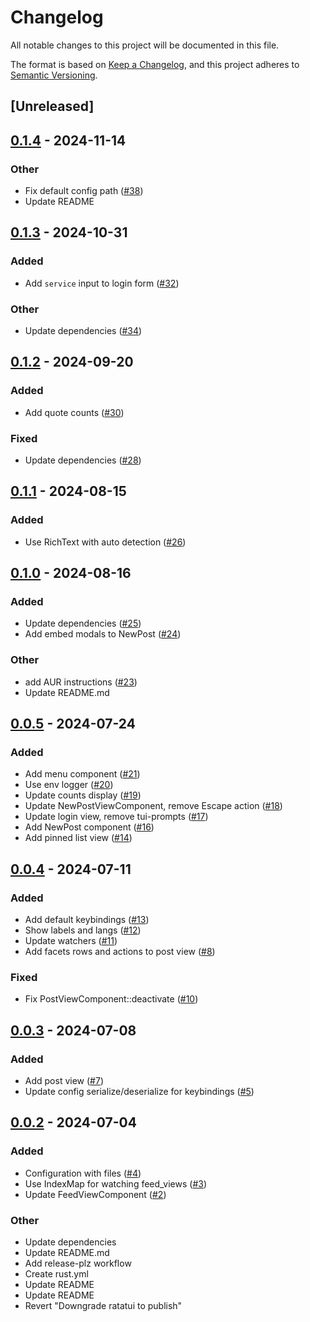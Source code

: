 # Changelog
All notable changes to this project will be documented in this file.

The format is based on [Keep a Changelog](https://keepachangelog.com/en/1.0.0/),
and this project adheres to [Semantic Versioning](https://semver.org/spec/v2.0.0.html).

## [Unreleased]

## [0.1.4](https://github.com/sugyan/tuisky/compare/v0.1.3...v0.1.4) - 2024-11-14

### Other

- Fix default config path ([#38](https://github.com/sugyan/tuisky/pull/38))
- Update README

## [0.1.3](https://github.com/sugyan/tuisky/compare/v0.1.2...v0.1.3) - 2024-10-31

### Added

- Add `service` input to login form ([#32](https://github.com/sugyan/tuisky/pull/32))

### Other

- Update dependencies ([#34](https://github.com/sugyan/tuisky/pull/34))

## [0.1.2](https://github.com/sugyan/tuisky/compare/v0.1.1...v0.1.2) - 2024-09-20

### Added

- Add quote counts ([#30](https://github.com/sugyan/tuisky/pull/30))

### Fixed

- Update dependencies ([#28](https://github.com/sugyan/tuisky/pull/28))

## [0.1.1](https://github.com/sugyan/tuisky/compare/v0.1.0...v0.1.1) - 2024-08-15

### Added
- Use RichText with auto detection ([#26](https://github.com/sugyan/tuisky/pull/26))

## [0.1.0](https://github.com/sugyan/tuisky/compare/v0.0.5...v0.1.0) - 2024-08-16

### Added
- Update dependencies ([#25](https://github.com/sugyan/tuisky/pull/25))
- Add embed modals to NewPost ([#24](https://github.com/sugyan/tuisky/pull/24))

### Other
- add AUR instructions ([#23](https://github.com/sugyan/tuisky/pull/23))
- Update README.md

## [0.0.5](https://github.com/sugyan/tuisky/compare/v0.0.4...v0.0.5) - 2024-07-24

### Added
- Add menu component ([#21](https://github.com/sugyan/tuisky/pull/21))
- Use env logger ([#20](https://github.com/sugyan/tuisky/pull/20))
- Update counts display ([#19](https://github.com/sugyan/tuisky/pull/19))
- Update NewPostViewComponent, remove Escape action ([#18](https://github.com/sugyan/tuisky/pull/18))
- Update login view, remove tui-prompts ([#17](https://github.com/sugyan/tuisky/pull/17))
- Add NewPost component ([#16](https://github.com/sugyan/tuisky/pull/16))
- Add pinned list view ([#14](https://github.com/sugyan/tuisky/pull/14))

## [0.0.4](https://github.com/sugyan/tuisky/compare/v0.0.3...v0.0.4) - 2024-07-11

### Added
- Add default keybindings ([#13](https://github.com/sugyan/tuisky/pull/13))
- Show labels and langs ([#12](https://github.com/sugyan/tuisky/pull/12))
- Update watchers ([#11](https://github.com/sugyan/tuisky/pull/11))
- Add facets rows and actions to post view ([#8](https://github.com/sugyan/tuisky/pull/8))

### Fixed
- Fix PostViewComponent::deactivate ([#10](https://github.com/sugyan/tuisky/pull/10))

## [0.0.3](https://github.com/sugyan/tuisky/compare/v0.0.2...v0.0.3) - 2024-07-08

### Added
- Add post view ([#7](https://github.com/sugyan/tuisky/pull/7))
- Update config serialize/deserialize for keybindings ([#5](https://github.com/sugyan/tuisky/pull/5))

## [0.0.2](https://github.com/sugyan/tuisky/compare/v0.0.1...v0.0.2) - 2024-07-04

### Added
- Configuration with files ([#4](https://github.com/sugyan/tuisky/pull/4))
- Use IndexMap for watching feed_views ([#3](https://github.com/sugyan/tuisky/pull/3))
- Update FeedViewComponent ([#2](https://github.com/sugyan/tuisky/pull/2))

### Other
- Update dependencies
- Update README.md
- Add release-plz workflow
- Create rust.yml
- Update README
- Update README
- Revert "Downgrade ratatui to publish"
